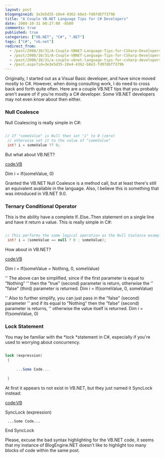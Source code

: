 ```yaml
---
layout: post
blogengineid: 3e3e5d35-10e4-4362-b8e3-fd97dbff3796
title: "A Couple VB.NET Language Tips for C# Developers"
date: 2008-10-31 00:27:00 -0500
comments: true
published: true
categories: ["VB.NET", "C#", ".NET"]
tags: ["C#", "vb.net"]
redirect_from: 
  - /post/2008/10/31/A-Couple-VBNET-Language-Tips-for-CSharp-Developers.aspx
  - /post/2008/10/31/A-Couple-VBNET-Language-Tips-for-CSharp-Developers
  - /post/2008/10/31/a-couple-vbnet-language-tips-for-csharp-developers
  - /post.aspx?id=3e3e5d35-10e4-4362-b8e3-fd97dbff3796
---
```

<!-- more -->

Originally, I started out as a Visual Basic developer, and have since moved mostly to C#. However, when doing consulting work, I do need to cross back and forth quite often. Here are a couple VB.NET tips that you probably aren't aware of if you're mostly a C# developer. Some VB.NET developers may not even know about then either.
<h3>Null Coalesce</h3>

Null Coalescing is really simple in C#:

```csharp

// If "someValue" is Null then set "i" to 0 (zero)
 // otherwise set it to the value of "someValue"
 int? i = someValue ?? 0;

```

But what about VB.NET?

<code:VB>

Dim i = If(someValue, 0)

</code>

Granted the VB.NET Null Coalesce is a method call, but at least there's still an equivalent available in the language. Also, I believe this is something that was introduced in VB.NET 9.0.
<h3>Ternary Conditional Operator</h3>

This is the ability have a complete If..Else..Then statement on a single line and have it return a value. This is really simple in C#:

```csharp

// This performs the same logical operation as the Null Coalesce example above
 int? i = (someValue == null ? 0 : someValue);

```

How about in VB.NET?

<code:VB>

Dim i = If(someValue = Nothing, 0, someValue)
 
 '' The above can be simplified, since if the first parameter is equal to "Nothing"
 '' then the "true" (second) parameter is return, otherwise the
 '' "false" (third) parameter is returned.
 Dim i = If(someValue, 0, someValue)
 
 '' Also to further simplify, you can just pass in the "false" (second) parameter
 '' and if its equal to "Nothing" then the "false" (second) parameter is returns,
 '' otherwise the value itself is returned.
 Dim i = If(someValue, 0) 

</code>
<h3>Lock Statement</h3>

You may be familiar with the *lock *statement in C#, especially if you're used to worrying about concurrency.

```csharp

lock (expression)
 {
 
     ...Some Code...
 
 }

```

At first it appears to not exist in VB.NET, but they just named it SyncLock instead:

<code:VB>

SyncLock (expression)
 
     ...Some Code...
 
 End SyncLock

</code>

 

Please, excuse the bad syntax highlighting for the VB.NET code, it seems that my instance of BlogEngine.NET doesn't like to highlight too many blocks of code within the same post.
